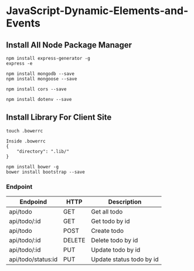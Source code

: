 # JavaScript-Dynamic-Elements-and-Events

## Install All Node Package Manager

```
npm install express-generator -g
express -e

npm install mongodb --save
npm install mongoose --save

npm install cors --save

npm install dotenv --save

```

## Install Library For Client Site

```
touch .bowerrc

Inside .bowerrc
{
    "directory": ".lib/"
}

npm install bower -g
bower install bootstrap --save
```

### Endpoint

| Endpoind              | HTTP      | Description               |
| ----------            | -----     | ------------              |
| api/todo              | GET       | Get all todo              |
| api/todo/:id          | GET       | Get todo by id            |
| api/todo              | POST      | Create todo               |
| api/todo/:id          | DELETE    | Delete todo by id         |
| api/todo/:id          | PUT       | Update todo by id         |
| api/todo/status:id    | PUT       | Update status todo by id  |